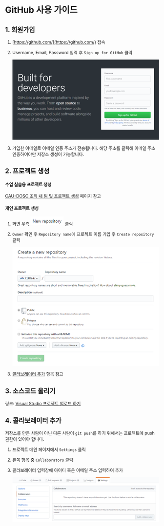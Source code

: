 # GitHub 사용 가이드

## 1. 회원가입

1. [https://github.com/](https://github.com/) 접속
2. Username, Email, Password 입력 후 `Sign up for GitHub` 클릭

   ![](images/sign-up-for-github.PNG)

3. 가입한 이메일로 이메일 인증 주소가 전송됩니다. 해당 주소를 클릭해 이메일 주소 인증하여야만 저장소 생성이 가능합니다.

## 2. 프로젝트 생성

#### 수업 실습용 프로젝트 생성

[CAU-DOSC 조직 내 팀 및 프로젝트 생성](create-org-repo.html) 페이지 참고

#### 개인 프로젝트 생성

1. 화면 우측 ![](images/new-repository-button.PNG) 클릭
2. `Owner` 확인 후 `Repository name`에 프로젝트 이름 기입 후 `Create repository` 클릭

   ![](images/create-new-repository.PNG)

3. [콜라보레이터 추가](#4-콜라보레이터-추가) 항목 참고

## 3. 소스코드 올리기

링크: [Visual Studio 프로젝트 업로드 하기](upload-visual-studio-project.html)

## 4. 콜라보레이터 추가

저장소를 만든 사람이 아닌 다른 사람이 `git push`를 하기 위해서는 프로젝트에 push 권한이 있어야 합니다.

1. 프로젝트 메인 페이지에서 `Settings` 클릭
2. 왼쪽 항목 중 `Collaborators` 클릭
3. 콜라보레이터 입력창에 아이디 혹은 이메일 주소 입력하여 추가

   ![](images/settings-collaborator.PNG)
